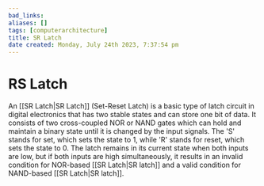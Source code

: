 ```yaml
---
bad_links: 
aliases: []
tags: [computerarchitecture]
title: SR Latch
date created: Monday, July 24th 2023, 7:37:54 pm
---
```

# RS Latch

An [[SR Latch|SR Latch]] (Set-Reset Latch) is a basic type of latch circuit in digital electronics that has two stable states and can store one bit of data. It consists of two cross-coupled NOR or NAND gates which can hold and maintain a binary state until it is changed by the input signals. The 'S' stands for set, which sets the state to 1, while 'R' stands for reset, which sets the state to 0. The latch remains in its current state when both inputs are low, but if both inputs are high simultaneously, it results in an invalid condition for NOR-based [[SR Latch|SR latch]] and a valid condition for NAND-based [[SR Latch|SR latch]].
